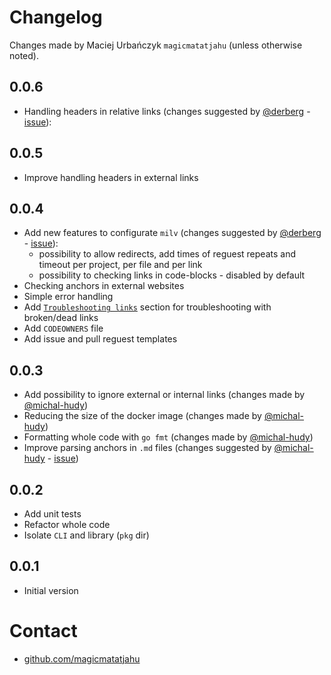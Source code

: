 # Changelog

Changes made by Maciej Urbańczyk `magicmatatjahu` (unless otherwise noted).

## 0.0.6
* Handling headers in relative links (changes suggested by [@derberg](https://github.com/derberg) - [issue](https://github.com/magicmatatjahu/milv/issues/6)):

## 0.0.5
* Improve handling headers in external links

## 0.0.4

* Add new features to configurate `milv` (changes suggested by [@derberg](https://github.com/derberg) - [issue](https://github.com/magicmatatjahu/milv/issues/5)):
    - possibility to allow redirects, add times of reguest repeats and timeout per project, per file and per link
    - possibility to checking links in code-blocks - disabled by default
* Checking anchors in external websites
* Simple error handling
* Add [`Troubleshooting links`](https://github.com/magicmatatjahu/milv#troubleshooting-links) section for troubleshooting with broken/dead links
* Add `CODEOWNERS` file
* Add issue and pull reguest templates

## 0.0.3

* Add possibility to ignore external or internal links (changes made by [@michal-hudy](https://github.com/michal-hudy))
* Reducing the size of the docker image (changes made by [@michal-hudy](https://github.com/michal-hudy))
* Formatting whole code with `go fmt` (changes made by [@michal-hudy](https://github.com/michal-hudy))
* Improve parsing anchors in `.md` files (changes suggested by [@michal-hudy](https://github.com/michal-hudy) - [issue](https://github.com/magicmatatjahu/milv/issues/4))

## 0.0.2

* Add unit tests
* Refactor whole code
* Isolate `CLI` and library (`pkg` dir)

## 0.0.1

* Initial version

# Contact

- [github.com/magicmatatjahu](https://github.com/magicmatatjahu)